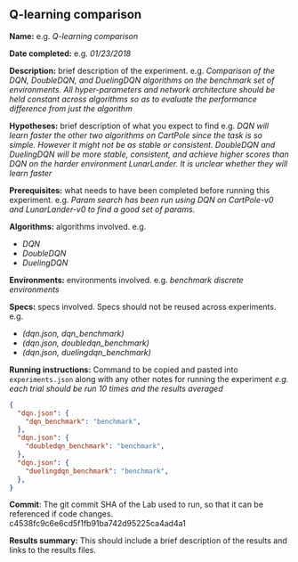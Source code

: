 ## Q-learning comparison

**Name:** e.g. *Q-learning comparison*

**Date completed:** e.g. *01/23/2018*

**Description:** brief description of the experiment. e.g. *Comparison of the DQN, DoubleDQN, and DuelingDQN algorithms on the benchmark set of environments. All hyper-parameters and network architecture should be held constant across algorithms so as to evaluate the performance difference from just the algorithm*

**Hypotheses:** brief description of what you expect to find e.g. *DQN will learn faster the other two algorithms on CartPole since the task is so simple. However it might not be as stable or consistent. DoubleDQN and DuelingDQN will be more stable, consistent, and achieve higher scores than DQN on the harder environment LunarLander. It is unclear whether they will learn faster*

**Prerequisites:** what needs to have been completed before running this experiment. e.g. *Param search has been run using DQN on CartPole-v0 and LunarLander-v0 to find a good set of params.*

**Algorithms:** algorithms involved. e.g.
- *DQN*
- *DoubleDQN*
- *DuelingDQN*

**Environments:** environments involved. e.g. *benchmark discrete environments*

**Specs:** specs involved. Specs should not be reused across experiments. e.g.
- *(dqn.json, dqn_benchmark)*
- *(dqn.json, doubledqn_benchmark)*
- *(dqn.json, duelingdqn_benchmark)*

**Running instructions:** Command to be copied and pasted into `experiments.json` along with any other notes for running the experiment *e.g. each trial should be run 10 times and the results averaged*
```json
{
  "dqn.json": {
    "dqn_benchmark": "benchmark",
  },
  "dqn.json": {
    "doubledqn_benchmark": "benchmark",
  },
  "dqn.json": {
    "duelingdqn_benchmark": "benchmark",
  },
}
```

**Commit**: The git commit SHA of the Lab used to run, so that it can be referenced if code changes. c4538fc9c6e6cd5f1fb91ba742d95225ca4ad4a1

**Results summary:** This should include a brief description of the results and links to the results files.
